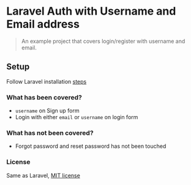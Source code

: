 # Laravel Auth with Username and Email address 

> An example project that covers login/register with username and email.

## Setup
Follow Laravel installation [steps](https://laravel.com/docs/5.6/installation#installation)

### What has been covered?
* `username` on Sign up form
* Login with either `email` or `username` on login form

### What has not been covered?
* Forgot password and reset password has not been touched

### License
Same as Laravel, [MIT license](https://opensource.org/licenses/MIT)
